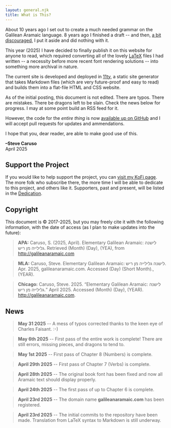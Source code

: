 ```yaml
---
layout: general.njk
title: What is This?
---
```


About 10 years ago I set out to create a much needed grammar on the Galilean Aramaic language. 8 years ago I finished a draft -- and then, [a bit discouraged](http://aramaicnt.org/2022/03/22/state-of-the-site/), I put it aside and did nothing with it.

This year (2025) I have decided to finally publish it on this website for anyone to read, which required converting all of the lovely [LaTeX](https://www.latex-project.org/) files I had written -- a necessity before more recent font rendering solutions --  into something more archival in nature.

The current site is developed and deployed in [11ty](https://www.11ty.dev/), a static site generator that takes Markdown files (which are very future-proof and easy to read) and builds them into a flat-file HTML and CSS website.

As of the initial posting, this document is not edited. There are typos. There are mistakes. There be dragons left to be slain. Check the news below for progress. I may at some point build an RSS feed for it.

However, the code for the *entire thing* is now [available up on GitHub](https://github.com/SteveCaruso/galilean-grammar) and I will accept pull requests for updates and ammendations.

I hope that you, dear reader, are able to make good use of this.

**–Steve Caruso**  
April 2025

## Support the Project

If you would like to help support the project, you can [visit my KoFi page](https://ko-fi.com/stevecaruso/tiers). The more folk who subscribe there, the more time I will be able to dedicate to this project, and others like it. Supporters, past and present, will be listed in the [Dedication](/dedication#project-supporters).

## Copyright

This document is &copy; 2017-2025, but you may freely cite it with the following information, with the date of access (as I plan to make updates into the future):

> **APA:** Caruso, S. (2025, April). Elementary Galilean Aramaic: לישנה גלילייה מן ריש. Retrieved <span class="month">(Month)</span> <span class="day">(Day)</span>, <span class="year">(YEA)</span>, from http://galileanaramaic.com

> **MLA:** Caruso, Steve. Elementary Galilean Aramaic: לישנה גלילייה מן ריש. Apr. 2025, galileanaramaic.com. Accessed <span class="day">(Day)</span> <span class="month-short">(Short Month)</span>., <span class="year">(YEAR)</span>.

> **Chicago:** Caruso, Steve. 2025. “Elementary Galilean Aramaic: לישנה גלילייה מן ריש.” April 2025. Accessed <span class="month">(Month)</span> <span class="day">(Day)</span>, <span class="year">(YEAR)</span>. http://galileanaramaic.com.

<script>
    
    /* Vanilla JS -- because. :-) */

    let date = new Date();
    let year = date.getFullYear();
    let month = date.toLocaleString('default', { month: 'long' });
    let month_short = date.toLocaleString('default', { month: 'short' });
    let day = date.getDate();

    let years = document.querySelectorAll('.year');
    for (var i=0; i<years.length; i++) years[i].innerHTML = year;

    let days = document.querySelectorAll('.day');
    for (var i=0; i<days.length; i++) days[i].innerHTML = day;

    let months = document.querySelectorAll('.month');
    for (var i=0; i<months.length; i++) months[i].innerHTML = month;
    let months_short = document.querySelectorAll('.month-short');
    for (var i=0; i<months_short.length; i++) months_short[i].innerHTML = month_short;

</script>

## News


> **May 31 2025** -- A mess of typos corrected thanks to the keen eye of Charles Faisant. :-)

> **May 6th 2025** -- First pass of the entire work is complete! There are still errors, missing pieces, and dragons to tend to.

> **May 1st 2025** -- First pass of Chapter 8 (Numbers) is complete.

> **April 29th 2025** -- First pass of Chapter 7 (Verbs) is complete.

> **April 28th 2025** -- The original book font has been fixed and now all Aramaic text should display properly.

> **April 24th 2025** -- The first pass of up to Chapter 6 is complete.

> **April 23rd 2025** -- The domain name **galileanaramaic.com** has been registered.

> **April 23rd 2025** -- The initial commits to the repository have been made. Translation from LaTeX syntax to Markdown is still underway.